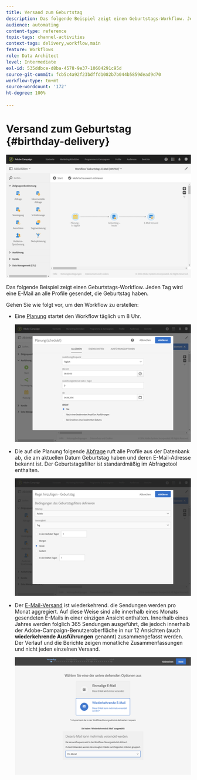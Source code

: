 ```yaml
---
title: Versand zum Geburtstag
description: Das folgende Beispiel zeigt einen Geburtstags-Workflow. Jeden Tag wird eine E-Mail an alle Profile gesendet, die Geburtstag haben.
audience: automating
content-type: reference
topic-tags: channel-activities
context-tags: delivery,workflow,main
feature: Workflows
role: Data Architect
level: Intermediate
exl-id: 535ddbce-d8ba-4578-9e37-10604291c95d
source-git-commit: fcb5c4a92f23bdffd1082b7b044b5859dead9d70
workflow-type: tm+mt
source-wordcount: '172'
ht-degree: 100%

---
```


# Versand zum Geburtstag {#birthday-delivery}

![](assets/wkf_delivery_example_1.png)

Das folgende Beispiel zeigt einen Geburtstags-Workflow. Jeden Tag wird eine E-Mail an alle Profile gesendet, die Geburtstag haben.

Gehen Sie wie folgt vor, um den Workflow zu erstellen:

* Eine [Planung](../../automating/using/scheduler.md) startet den Workflow täglich um 8 Uhr.

  ![](assets/wkf_delivery_example_2.png)

* Die auf die Planung folgende [Abfrage](../../automating/using/query.md) ruft alle Profile aus der Datenbank ab, die am aktuellen Datum Geburtstag haben und deren E-Mail-Adresse bekannt ist. Der Geburtstagsfilter ist standardmäßig im Abfragetool enthalten.

  ![](assets/wkf_delivery_example_3.png)

* Der [E-Mail-Versand](../../automating/using/email-delivery.md) ist wiederkehrend. die Sendungen werden pro Monat aggregiert. Auf diese Weise sind alle innerhalb eines Monats gesendeten E-Mails in einer einzigen Ansicht enthalten. Innerhalb eines Jahres werden folglich 365 Sendungen ausgeführt, die jedoch innerhalb der Adobe-Campaign-Benutzeroberfläche in nur 12 Ansichten (auch **wiederkehrende Ausführungen** genannt) zusammengefasst werden. Der Verlauf und die Berichte zeigen monatliche Zusammenfassungen und nicht jeden einzelnen Versand.

  ![](assets/wkf_delivery_example_4.png)
